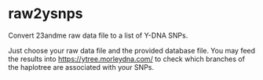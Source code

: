 # raw2ysnps
Convert 23andme raw data file to a list of Y-DNA SNPs.

Just choose your raw data file and the provided database file.
You may feed the results into https://ytree.morleydna.com/ to check which branches of the haplotree are associated with your SNPs.
